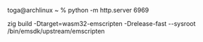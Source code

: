 toga@archlinux ~ % python -m http.server 6969

 zig build -Dtarget=wasm32-emscripten -Drelease-fast --sysroot /bin/emsdk/upstream/emscripten
